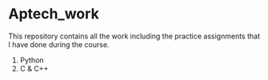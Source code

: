 # Aptech_work
This repository contains all the work including the practice assignments that I have done during the course.

1. Python
2. C & C++
